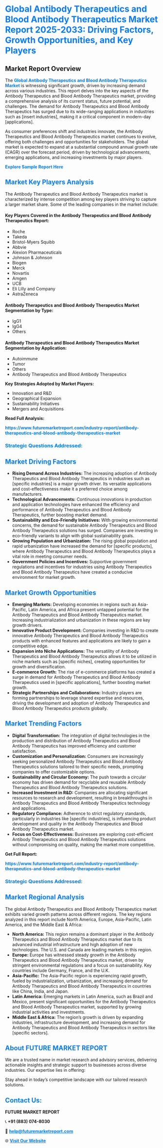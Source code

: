 <h1 style="color: #007BFF;">Global Antibody Therapeutics and Blood Antibody Therapeutics Market Report 2025-2033: Driving Factors, Growth Opportunities, and Key Players</h1>

<section id="overview">
<h2>Market Report Overview</h2>
<p>The <a href="https://www.futuremarketreport.com/industry-report/antibody-therapeutics-and-blood-antibody-therapeutics-market" style="color: #007BFF; text-decoration: none;"><strong>Global Antibody Therapeutics and Blood Antibody Therapeutics Market</strong></a> is witnessing significant growth, driven by increasing demand across various industries. This report delves into the key aspects of the Antibody Therapeutics and Blood Antibody Therapeutics market, providing a comprehensive analysis of its current status, future potential, and challenges. The demand for Antibody Therapeutics and Blood Antibody Therapeutics has surged due to its wide-ranging applications in industries such as [insert industries], making it a critical component in modern-day [applications].</p>
<p>As consumer preferences shift and industries innovate, the Antibody Therapeutics and Blood Antibody Therapeutics market continues to evolve, offering both challenges and opportunities for stakeholders. The global market is expected to expand at a substantial compound annual growth rate (CAGR) over the forecast period, driven by technological advancements, emerging applications, and increasing investments by major players.</p>
</section>

<section id="overview">
<p><a href="https://www.futuremarketreport.com/request-sample/reportId=122050" style="color: #007BFF; text-decoration: none;"><strong>Explore Sample Report Here</strong></a></p>
</section>

<section id="key-players">
<h2 style="color: #007BFF;">Market Key Players Analysis</h2>
<p>The Antibody Therapeutics and Blood Antibody Therapeutics market is characterized by intense competition among key players striving to capture a larger market share. Some of the leading companies in the market include:</p>
<h4>Key Players Covered in the Antibody Therapeutics and Blood Antibody Therapeutics Report:</h4>
<ul><li>Roche</li><li>Takeda</li><li>Bristol-Myers Squibb</li><li>Abbvie</li><li>Alexion Pharmaceuticals</li><li>Johnson &amp; Johnson</li><li>Biogen</li><li>Merck</li><li>Novartis</li><li>Amgen</li><li>UCB</li><li>Eli Lilly and Company</li><li>AstraZeneca</li></ul>
<h4>Antibody Therapeutics and Blood Antibody Therapeutics Market Segmentation by Type:</h4>
<ul><li>IgG1</li><li>IgG4</li><li>Others</li></ul>

<h4>Antibody Therapeutics and Blood Antibody Therapeutics Market Segmentation by Application:</h4>
<ul><li>Autoimmune</li><li>Tumor</li><li>Others</li><li>Antibody Therapeutics and Blood Antibody Therapeutics</li></ul>
<p><strong>Key Strategies Adopted by Market Players:</strong></p>
<ul>
<li>Innovation and R&D</li>
<li>Geographical Expansion</li>
<li>Sustainability Initiatives</li>
<li>Mergers and Acquisitions</li>
</ul>
</section>

<section>
<p><strong>Read Full Analysis: </strong></p><a href="https://www.futuremarketreport.com/industry-report/antibody-therapeutics-and-blood-antibody-therapeutics-market" style="color: #007BFF; text-decoration: none;"><strong>https://www.futuremarketreport.com/industry-report/antibody-therapeutics-and-blood-antibody-therapeutics-market</strong></a>
<h3 style="color: #007BFF;">Strategic Questions Addressed:</h3>
</section>

<section id="driving-factors">
<h2 style="color: #007BFF;">Market Driving Factors</h2>
<ul>
<li><strong>Rising Demand Across Industries:</strong> The increasing adoption of Antibody Therapeutics and Blood Antibody Therapeutics in industries such as [specific industries] is a major growth driver. Its versatile applications and cost-effectiveness make it a preferred choice among manufacturers.</li>
<li><strong>Technological Advancements:</strong> Continuous innovations in production and application technologies have enhanced the efficiency and performance of Antibody Therapeutics and Blood Antibody Therapeutics, further boosting market demand.</li>
<li><strong>Sustainability and Eco-Friendly Initiatives:</strong> With growing environmental concerns, the demand for sustainable Antibody Therapeutics and Blood Antibody Therapeutics solutions has surged. Companies are investing in eco-friendly variants to align with global sustainability goals.</li>
<li><strong>Growing Population and Urbanization:</strong> The rising global population and rapid urbanization have increased the demand for [specific products], where Antibody Therapeutics and Blood Antibody Therapeutics plays a vital role in meeting consumer needs.</li>
<li><strong>Government Policies and Incentives:</strong> Supportive government regulations and incentives for industries using Antibody Therapeutics and Blood Antibody Therapeutics have created a conducive environment for market growth.</li>
</ul>
</section>

<section id="growth-opportunities">
<h2 style="color: #007BFF;">Market Growth Opportunities</h2>
<ul>
<li><strong>Emerging Markets:</strong> Developing economies in regions such as Asia-Pacific, Latin America, and Africa present untapped potential for the Antibody Therapeutics and Blood Antibody Therapeutics market. Increasing industrialization and urbanization in these regions are key growth drivers.</li>
<li><strong>Innovative Product Development:</strong> Companies investing in R&D to create innovative Antibody Therapeutics and Blood Antibody Therapeutics products with enhanced features and applications are likely to gain a competitive edge.</li>
<li><strong>Expansion into Niche Applications:</strong> The versatility of Antibody Therapeutics and Blood Antibody Therapeutics allows it to be utilized in niche markets such as [specific niches], creating opportunities for growth and diversification.</li>
<li><strong>E-commerce Growth:</strong> The rise of e-commerce platforms has created a surge in demand for Antibody Therapeutics and Blood Antibody Therapeutics used in [specific applications], further boosting market growth.</li>
<li><strong>Strategic Partnerships and Collaborations:</strong> Industry players are forming partnerships to leverage shared expertise and resources, driving the development and adoption of Antibody Therapeutics and Blood Antibody Therapeutics products globally.</li>
</ul>
</section>

<section id="trending-factors">
<h2 style="color: #007BFF;">Market Trending Factors</h2>
<ul>
<li><strong>Digital Transformation:</strong> The integration of digital technologies in the production and distribution of Antibody Therapeutics and Blood Antibody Therapeutics has improved efficiency and customer satisfaction.</li>
<li><strong>Customization and Personalization:</strong> Consumers are increasingly seeking personalized Antibody Therapeutics and Blood Antibody Therapeutics solutions tailored to their specific needs, prompting companies to offer customizable options.</li>
<li><strong>Sustainability and Circular Economy:</strong> The push towards a circular economy has driven demand for recyclable and reusable Antibody Therapeutics and Blood Antibody Therapeutics solutions.</li>
<li><strong>Increased Investment in R&D:</strong> Companies are allocating significant resources to research and development, resulting in breakthroughs in Antibody Therapeutics and Blood Antibody Therapeutics technology and applications.</li>
<li><strong>Regulatory Compliance:</strong> Adherence to strict regulatory standards, particularly in industries like [specific industries], is influencing product development and quality in the Antibody Therapeutics and Blood Antibody Therapeutics market.</li>
<li><strong>Focus on Cost-Effectiveness:</strong> Businesses are exploring cost-efficient Antibody Therapeutics and Blood Antibody Therapeutics solutions without compromising on quality, making the market more competitive.</li>
</ul>
</section>

<section>
<p><strong>Get Full Report: </strong></p><a href="https://www.futuremarketreport.com/industry-report/antibody-therapeutics-and-blood-antibody-therapeutics-market" style="color: #007BFF; text-decoration: none;"><strong>https://www.futuremarketreport.com/industry-report/antibody-therapeutics-and-blood-antibody-therapeutics-market</strong></a>
<h3 style="color: #007BFF;">Strategic Questions Addressed:</h3>
</section>


<section id="regional-analysis">
<h2 style="color: #007BFF;">Market Regional Analysis</h2>
<p>The global Antibody Therapeutics and Blood Antibody Therapeutics market exhibits varied growth patterns across different regions. The key regions analyzed in this report include North America, Europe, Asia-Pacific, Latin America, and the Middle East & Africa:</p>
<ul>
<li><strong>North America:</strong> This region remains a dominant player in the Antibody Therapeutics and Blood Antibody Therapeutics market due to its advanced industrial infrastructure and high adoption of new technologies. The U.S. and Canada are leading markets in this region.</li>
<li><strong>Europe:</strong> Europe has witnessed steady growth in the Antibody Therapeutics and Blood Antibody Therapeutics market, driven by stringent environmental regulations and a focus on sustainability. Key countries include Germany, France, and the U.K.</li>
<li><strong>Asia-Pacific:</strong> The Asia-Pacific region is experiencing rapid growth, fueled by industrialization, urbanization, and increasing demand for Antibody Therapeutics and Blood Antibody Therapeutics in countries like China, India, and Japan.</li>
<li><strong>Latin America:</strong> Emerging markets in Latin America, such as Brazil and Mexico, present significant opportunities for the Antibody Therapeutics and Blood Antibody Therapeutics market, supported by growing industrial activities and investments.</li>
<li><strong>Middle East & Africa:</strong> The region’s growth is driven by expanding industries, infrastructure development, and increasing demand for Antibody Therapeutics and Blood Antibody Therapeutics in sectors like [specific sectors].</li>
</ul>
</section>

<footer>
<h2 style="color: #007BFF;">About FUTURE MARKET REPORT</h2>
<p>We are a trusted name in market research and advisory services, delivering actionable insights and strategic support to businesses across diverse industries. Our expertise lies in offering:</p>

<p>Stay ahead in today’s competitive landscape with our tailored research solutions.</p>

<h2 style="color: #007BFF;">Contact Us:</h2>
<p><strong>FUTURE MARKET REPORT</strong></p>
<p>📞 <strong>+91 (883) 074-8030</strong></p>
<p>📧 <strong><a href="mailto:help@futuremarketreport.com" style="color: #007BFF;">help@futuremarketreport.com</a></strong></p>
<p>🌐 <strong><a href="https://www.futuremarketreport.com/" style="color: #007BFF;">Visit Our Website</a></strong></p>
</footer>